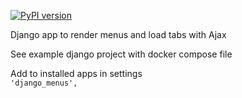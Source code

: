 [![PyPI version](https://badge.fury.io/py/django-tab-menus.svg)](https://badge.fury.io/py/django-tab-menus)

Django app to render menus and load tabs with Ajax

See example django project with docker compose file 

Add to installed apps in settings   
`'django_menus',`
    
